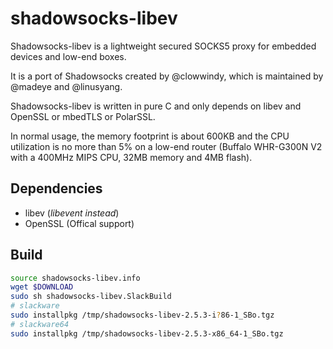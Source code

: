 # shadowsocks-libev
Shadowsocks-libev is a lightweight secured SOCKS5 proxy for embedded devices and low-end boxes.

It is a port of Shadowsocks created by @clowwindy, which is maintained by @madeye and @linusyang.

Shadowsocks-libev is written in pure C and only depends on libev and OpenSSL or mbedTLS or PolarSSL.

In normal usage, the memory footprint is about 600KB and the CPU utilization is no more than 5% on a low-end router (Buffalo WHR-G300N V2 with a 400MHz MIPS CPU, 32MB memory and 4MB flash).

## Dependencies

* libev (*libevent instead*)
* OpenSSL (Offical support)

## Build

```sh
source shadowsocks-libev.info
wget $DOWNLOAD
sudo sh shadowsocks-libev.SlackBuild
# slackware
sudo installpkg /tmp/shadowsocks-libev-2.5.3-i?86-1_SBo.tgz
# slackware64
sudo installpkg /tmp/shadowsocks-libev-2.5.3-x86_64-1_SBo.tgz
```